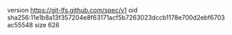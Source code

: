 version https://git-lfs.github.com/spec/v1
oid sha256:11e1b8a13f357204e8f63171acf5b7263023dccb1178e700d2ebf6703ac55548
size 626
